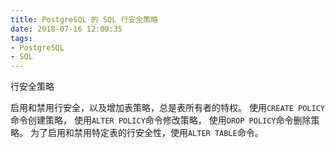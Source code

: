 ```yaml
---
title: PostgreSQL 的 SQL 行安全策略
date: 2018-07-16 12:00:35
tags:
- PostgreSQL
- SQL
---
```


行安全策略

启用和禁用行安全，以及增加表策略，总是表所有者的特权。 
使用`CREATE POLICY`命令创建策略， 使用`ALTER POLICY`命令修改策略， 使用`DROP POLICY`命令删除策略。 为了启用和禁用特定表的行安全性，使用`ALTER TABLE`命令。